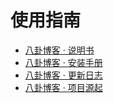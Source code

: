 # 使用指南
* [八卦博客 · 说明书](index.md)
* [八卦博客 · 安装手册](setup.md)
* [八卦博客 · 更新日志](log.md)
* [八卦博客 · 项目源起](what.md)